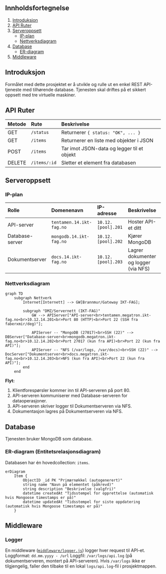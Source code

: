 ## Innholdsfortegnelse

1.  [Introduksjon](#introduksjon)
2.  [API Ruter](#api-ruter)
3.  [Serveroppsett](#serveroppsett)
    *   [IP-plan](#ip-plan)
    *   [Nettverksdiagram](#nettverksdiagram)
4.  [Database](#database)
    *   [ER-diagram](#er-diagram)
5.  [Middleware](#middleware)

## Introduksjon

Formålet med dette prosjektet er å utvikle og rulle ut en enkel REST API-tjeneste med tilhørende database. Tjenesten skal driftes på et sikkert oppsett med tre virtuelle maskiner.

## API Ruter

| Metode | Rute          | Beskrivelse                             |
| :----- | :------------ | :-------------------------------------- |
| GET    | `/status`     | Returnerer `{ status: "OK", ... }`      |
| GET    | `/items`      | Returnerer en liste med objekter i JSON |
| POST   | `/items`      | Tar imot JSON-data og legger til et objekt |
| DELETE | `/items/:id`  | Sletter et element fra databasen        |

## Serveroppsett

### IP-plan

| Rolle           | Domenenavn                  | IP-adresse        | Beskrivelse                               |
| :-------------- | :-------------------------- | :---------------- | :---------------------------------------- |
| API-server      | `tentamen.14.ikt-fag.no` | `10.12.[pool].201`  | Hoster API-et ditt                        |
| Database-server | `mongodb.14.ikt-fag.no`  | `10.12.[pool].202`  | Kjører MongoDB                            |
| Dokumentserver  | `docs.14.ikt-fag.no`     | `10.12.[pool].203`  | Lagrer dokumenter og logger (via NFS)     |


### Nettverksdiagram

```mermaid
graph TD
    subgraph Nettverk
        Internet[Internett] --> GW[Brannmur/Gateway IKT-FAG];

        subgraph "DMZ/Servernett (IKT-FAG)"
            GW --> APIServer["API-server<br>tentamen.megatron.ikt-fag.no<br>10.12.14.201<br>Port 80 (HTTP)<br>Port 22 (SSH fra faberxmir/deg)"];

            APIServer -- "MongoDB (27017)<br>SSH (22)" --> DBServer["Database-server<br>mongodb.megatron.ikt-fag.no<br>10.12.14.202<br>Port 27017 (kun fra API)<br>Port 22 (kun fra API)"];
            APIServer -- "NFS (/var/logs, /var/docs)<br>SSH (22)" --> DocServer["Dokumentserver<br>docs.megatron.ikt-fag.no<br>10.12.14.203<br>NFS (kun fra API)<br>Port 22 (kun fra API)"];
        end
    end
```

**Flyt:**
1.  Klientforespørsler kommer inn til API-serveren på port 80.
2.  API-serveren kommuniserer med Database-serveren for dataoperasjoner.
3.  API-serveren skriver logger til Dokumentserveren via NFS.
4.  Dokumentasjon lagres på Dokumentserveren via NFS.

## Database

Tjenesten bruker MongoDB som database.

### ER-diagram (Entitetsrelasjonsdiagram)

Databasen har én hovedcollection: `items`.

```mermaid
erDiagram
    Item {
        ObjectID _id PK "Primærnøkkel (autogenerert)"
        string name "Navn på elementet (påkrevd)"
        string description "Beskrivelse (valgfri)"
        datetime createdAt "Tidsstempel for opprettelse (automatisk hvis Mongoose timestamps er på)"
        datetime updatedAt "Tidsstempel for siste oppdatering (automatisk hvis Mongoose timestamps er på)"
    }
```

## Middleware

### Logger

En middleware ([`middleware/logger.js`](./middleware/logger.js)) logger hver request til API-et.
Loggformat: `dd.mm.yyyy - /url`
Loggfil: `/var/logs/api.log` (på dokumentserveren, montert på API-serveren).
Hvis `/var/logs` ikke er tilgjengelig, faller den tilbake til en lokal `logs/api.log`-fil i prosjektmappen.